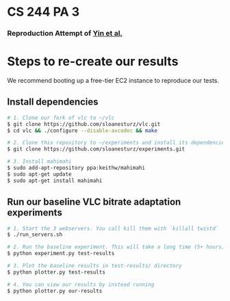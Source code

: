 # CS 244 PA 3
### Reproduction Attempt of [Yin et al.](https://web.stanford.edu/class/cs244/papers/videostreaming-sigcomm2015.pdf)

# Steps to re-create our results
We recommend booting up a free-tier EC2 instance to reproduce our tests.


## Install dependencies
```bash
# 1. Clone our fork of vlc to ~/vlc
$ git clone https://github.com/sloanesturz/vlc.git
$ cd vlc && ./configure --disable-avcodec && make

# 2. Clone this repository to ~/experiments and install its dependencies
$ git clone https://github.com/sloanesturz/experiments.git

# 3. Install mahimahi
$ sudo add-apt-repository ppa:keithw/mahimahi
$ sudo apt-get update
$ sudo apt-get install mahimahi
```

## Run our baseline VLC bitrate adaptation experiments
```bash
# 1. Start the 3 webservers. You call kill them with `killall twistd`
$ ./run_servers.sh

# 2. Run the baseline experiment. This will take a long time (5+ hours)
$ python experiment.py test-results

# 3. Plot the baseline results in test-results/ directory
$ python plotter.py test-results

# 4. You can view our results by instead running
$ python plotter.py our-results

```
